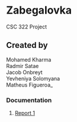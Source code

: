 # Zabegalovka
CSC 322 Project
## Created by
Mohamed Kharma<br />
Radmir Satae<br />
Jacob Onbreyt<br />
Yevheniya Solomyana<br />
Matheus Figueroa_
### Documentation
1.	[Report 1](https://github.com/Zabegalovka/Zabegalovka/blob/main/report%201.pdf)
